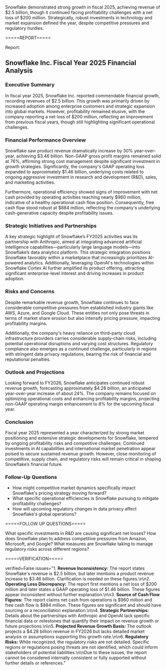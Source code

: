 Snowflake demonstrated strong growth in fiscal 2025, achieving revenue of $2.5 billion, though it continued facing profitability challenges with a net loss of $200 million. 
Strategically, robust investments in technology and market expansion defined the year, despite competitive pressures and regulatory hurdles.


=====REPORT=====


Report:
## Snowflake Inc. Fiscal Year 2025 Financial Analysis

### Executive Summary
In fiscal year 2025, Snowflake Inc. reported commendable financial growth, recording revenues of $2.5 billion. This growth was primarily driven by increased adoption among enterprise customers and strategic expansion into global markets. However, profitability remained elusive, with the company reporting a net loss of $200 million, reflecting an improvement from previous fiscal years, though still highlighting significant operational challenges.

### Financial Performance Overview
Snowflake saw product revenue dramatically increase by 30% year-over-year, achieving $3.46 billion. Non-GAAP gross profit margins remained solid at 76%, affirming strong cost management despite significant investment in growth strategies. Significantly, the company's GAAP operating loss expanded to approximately $1.46 billion, underlying costs related to ongoing aggressive investment in research and development (R&D), sales, and marketing activities.

Furthermore, operational efficiency showed signs of improvement with net cash provided by operating activities reaching nearly $960 million, indicative of a healthy operational cash flow position. Consequently, free cash flow stood robust at $884 million, reflecting the company's underlying cash-generative capacity despite profitability issues.

### Strategic Initiatives and Partnerships
A key strategic highlight of Snowflake’s FY2025 activities was its partnership with Anthropic, aimed at integrating advanced artificial intelligence capabilities—particularly large language models—into Snowflake’s data analytics platform. This strategic integration positions Snowflake favorably within a marketplace that increasingly prioritizes AI-powered analytics. Additionally, leveraging OpenAI's technologies within Snowflake Cortex AI further amplified its product offering, attracting significant enterprise-level interest and driving increases in product adoption.

### Risks and Concerns
Despite remarkable revenue growth, Snowflake continues to face considerable competitive pressures from established industry giants like AWS, Azure, and Google Cloud. These entities not only pose threats in terms of market share erosion but also intensify pricing pressure, impacting profitability margins.

Additionally, the company's heavy reliance on third-party cloud infrastructure providers carries considerable supply-chain risks, including potential operational disruptions and varying cost structures. Regulatory compliance also emerges as a continued challenge, particularly in regions with stringent data privacy regulations, bearing the risk of financial and reputational penalties.

### Outlook and Projections
Looking forward to FY2026, Snowflake anticipates continued robust revenue growth, forecasting approximately $4.28 billion, an anticipated year-over-year increase of about 24%. The company remains focused on optimizing operational costs and enhancing profitability margins, projecting non-GAAP operating margin enhancement to 8% for the upcoming fiscal year. 

### Conclusion
Fiscal year 2025 represented a year characterized by strong market positioning and extensive strategic developments for Snowflake, tempered by ongoing profitability risks and competitive challenges. Continued investments in AI capabilities and international market penetration appear poised to secure sustained revenue growth. However, close monitoring of competitive, supply chain, and regulatory risks will remain critical in shaping Snowflake’s financial future.

### Follow-Up Questions
- How might competitive market dynamics specifically impact Snowflake's pricing strategy moving forward?
- What specific operational efficiencies is Snowflake pursuing to mitigate profitability challenges?
- How will upcoming regulatory changes in data privacy affect Snowflake's global operations?


=====FOLLOW UP QUESTIONS=====


What specific investments in R&D are causing significant net losses?
How does Snowflake plan to address competitive pressures from Amazon, Microsoft, and Google?
What measures are Snowflake taking to manage regulatory risks across different regions?


=====VERIFICATION=====


verified=False issues="1. **Revenue Inconsistency:** The report states Snowflake's revenue is $2.5 billion, but later mentions a product revenue increase to $3.46 billion. Clarification is needed on these figures.\n\n2. **Operating Loss Discrepancy:** The report first mentions a net loss of $200 million and later states a GAAP operating loss of $1.46 billion. These figures appear inconsistent without further explanation.\n\n3. **Source of Cash Flow Figures:** The report claims net cash from operations is $960 million and free cash flow is $884 million. These figures are significant and should have sourcing or a reconciliation explanation.\n\n4. **Strategic Partnerships:** Details about the partnerships with Anthropic and OpenAI lack specific financial data or milestones that quantify their impact on revenue growth or future projections.\n\n5. **Projected Revenue Growth Basis:** The outlook projects a $4.28 billion revenue in FY2026 but lacks detailed market analysis or assumptions supporting this growth rate.\n\n6. **Regulatory Risks:** While recognized, the regulatory risks are not detailed. Specific regions or regulations posing threats are not identified, which could inform stakeholders of potential liabilities.\n\nDue to these issues, the report cannot be considered internally consistent or fully supported without further details or references."
